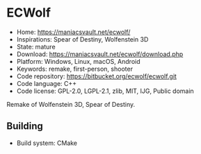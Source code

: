 # ECWolf

- Home: https://maniacsvault.net/ecwolf/
- Inspirations: Spear of Destiny, Wolfenstein 3D
- State: mature
- Download: https://maniacsvault.net/ecwolf/download.php
- Platform: Windows, Linux, macOS, Android
- Keywords: remake, first-person, shooter
- Code repository: https://bitbucket.org/ecwolf/ecwolf.git
- Code language: C++
- Code license: GPL-2.0, LGPL-2.1, zlib, MIT, IJG, Public domain

Remake of Wolfenstein 3D, Spear of Destiny.

## Building

- Build system: CMake
